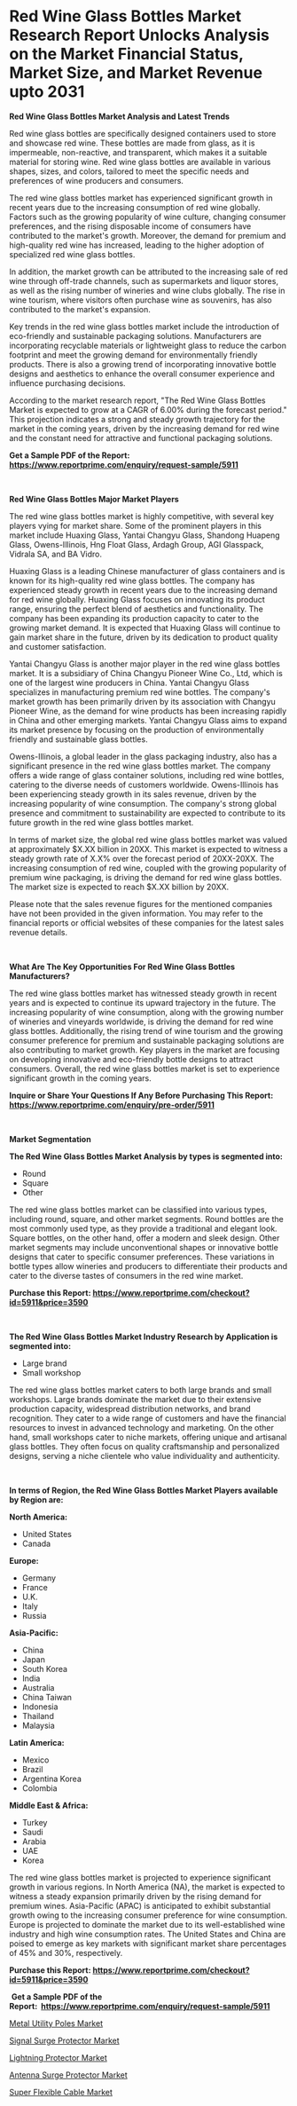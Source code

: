 <p><h1>Red Wine Glass Bottles Market Research Report Unlocks Analysis on the Market Financial Status, Market Size, and Market Revenue upto 2031</h1></p><p><strong>Red Wine Glass Bottles Market Analysis and Latest Trends</strong></p>
<p><p>Red wine glass bottles are specifically designed containers used to store and showcase red wine. These bottles are made from glass, as it is impermeable, non-reactive, and transparent, which makes it a suitable material for storing wine. Red wine glass bottles are available in various shapes, sizes, and colors, tailored to meet the specific needs and preferences of wine producers and consumers.</p><p>The red wine glass bottles market has experienced significant growth in recent years due to the increasing consumption of red wine globally. Factors such as the growing popularity of wine culture, changing consumer preferences, and the rising disposable income of consumers have contributed to the market's growth. Moreover, the demand for premium and high-quality red wine has increased, leading to the higher adoption of specialized red wine glass bottles.</p><p>In addition, the market growth can be attributed to the increasing sale of red wine through off-trade channels, such as supermarkets and liquor stores, as well as the rising number of wineries and wine clubs globally. The rise in wine tourism, where visitors often purchase wine as souvenirs, has also contributed to the market's expansion.</p><p>Key trends in the red wine glass bottles market include the introduction of eco-friendly and sustainable packaging solutions. Manufacturers are incorporating recyclable materials or lightweight glass to reduce the carbon footprint and meet the growing demand for environmentally friendly products. There is also a growing trend of incorporating innovative bottle designs and aesthetics to enhance the overall consumer experience and influence purchasing decisions.</p><p>According to the market research report, "The Red Wine Glass Bottles Market is expected to grow at a CAGR of 6.00% during the forecast period." This projection indicates a strong and steady growth trajectory for the market in the coming years, driven by the increasing demand for red wine and the constant need for attractive and functional packaging solutions.</p></p>
<p><strong>Get a Sample PDF of the Report:&nbsp; <a href="https://www.reportprime.com/enquiry/request-sample/5911">https://www.reportprime.com/enquiry/request-sample/5911</a></strong></p>
<p>&nbsp;</p>
<p><strong>Red Wine Glass Bottles Major Market Players</strong></p>
<p><p>The red wine glass bottles market is highly competitive, with several key players vying for market share. Some of the prominent players in this market include Huaxing Glass, Yantai Changyu Glass, Shandong Huapeng Glass, Owens-Illinois, Hng Float Glass, Ardagh Group, AGI Glasspack, Vidrala SA, and BA Vidro.</p><p>Huaxing Glass is a leading Chinese manufacturer of glass containers and is known for its high-quality red wine glass bottles. The company has experienced steady growth in recent years due to the increasing demand for red wine globally. Huaxing Glass focuses on innovating its product range, ensuring the perfect blend of aesthetics and functionality. The company has been expanding its production capacity to cater to the growing market demand. It is expected that Huaxing Glass will continue to gain market share in the future, driven by its dedication to product quality and customer satisfaction.</p><p>Yantai Changyu Glass is another major player in the red wine glass bottles market. It is a subsidiary of China Changyu Pioneer Wine Co., Ltd, which is one of the largest wine producers in China. Yantai Changyu Glass specializes in manufacturing premium red wine bottles. The company's market growth has been primarily driven by its association with Changyu Pioneer Wine, as the demand for wine products has been increasing rapidly in China and other emerging markets. Yantai Changyu Glass aims to expand its market presence by focusing on the production of environmentally friendly and sustainable glass bottles.</p><p>Owens-Illinois, a global leader in the glass packaging industry, also has a significant presence in the red wine glass bottles market. The company offers a wide range of glass container solutions, including red wine bottles, catering to the diverse needs of customers worldwide. Owens-Illinois has been experiencing steady growth in its sales revenue, driven by the increasing popularity of wine consumption. The company's strong global presence and commitment to sustainability are expected to contribute to its future growth in the red wine glass bottles market.</p><p>In terms of market size, the global red wine glass bottles market was valued at approximately $X.XX billion in 20XX. This market is expected to witness a steady growth rate of X.X% over the forecast period of 20XX-20XX. The increasing consumption of red wine, coupled with the growing popularity of premium wine packaging, is driving the demand for red wine glass bottles. The market size is expected to reach $X.XX billion by 20XX.</p><p>Please note that the sales revenue figures for the mentioned companies have not been provided in the given information. You may refer to the financial reports or official websites of these companies for the latest sales revenue details.</p></p>
<p>&nbsp;</p>
<p><strong>What Are The Key Opportunities For Red Wine Glass Bottles Manufacturers?</strong></p>
<p><p>The red wine glass bottles market has witnessed steady growth in recent years and is expected to continue its upward trajectory in the future. The increasing popularity of wine consumption, along with the growing number of wineries and vineyards worldwide, is driving the demand for red wine glass bottles. Additionally, the rising trend of wine tourism and the growing consumer preference for premium and sustainable packaging solutions are also contributing to market growth. Key players in the market are focusing on developing innovative and eco-friendly bottle designs to attract consumers. Overall, the red wine glass bottles market is set to experience significant growth in the coming years.</p></p>
<p><strong>Inquire or Share Your Questions If Any Before Purchasing This Report: <a href="https://www.reportprime.com/enquiry/pre-order/5911">https://www.reportprime.com/enquiry/pre-order/5911</a></strong></p>
<p>&nbsp;</p>
<p><strong>Market Segmentation</strong></p>
<p><strong>The Red Wine Glass Bottles Market Analysis by types is segmented into:</strong></p>
<p><ul><li>Round</li><li>Square</li><li>Other</li></ul></p>
<p><p>The red wine glass bottles market can be classified into various types, including round, square, and other market segments. Round bottles are the most commonly used type, as they provide a traditional and elegant look. Square bottles, on the other hand, offer a modern and sleek design. Other market segments may include unconventional shapes or innovative bottle designs that cater to specific consumer preferences. These variations in bottle types allow wineries and producers to differentiate their products and cater to the diverse tastes of consumers in the red wine market.</p></p>
<p><strong>Purchase this Report:&nbsp;<a href="https://www.reportprime.com/checkout?id=5911&price=3590">https://www.reportprime.com/checkout?id=5911&price=3590</a></strong></p>
<p>&nbsp;</p>
<p><strong>The Red Wine Glass Bottles Market Industry Research by Application is segmented into:</strong></p>
<p><ul><li>Large brand</li><li>Small workshop</li></ul></p>
<p><p>The red wine glass bottles market caters to both large brands and small workshops. Large brands dominate the market due to their extensive production capacity, widespread distribution networks, and brand recognition. They cater to a wide range of customers and have the financial resources to invest in advanced technology and marketing. On the other hand, small workshops cater to niche markets, offering unique and artisanal glass bottles. They often focus on quality craftsmanship and personalized designs, serving a niche clientele who value individuality and authenticity.</p></p>
<p>&nbsp;</p>
<p><strong>In terms of Region, the Red Wine Glass Bottles Market Players available by Region are:</strong></p>
<p>
    <p> <strong> North America: </strong>
        <ul>
            <li>United States</li>
            <li>Canada</li>
        </ul>
        </p> 
    <p> <strong> Europe: </strong>
        <ul>
            <li>Germany</li>
            <li>France</li>
            <li>U.K.</li>
            <li>Italy</li>
            <li>Russia</li>
        </ul>
        </p> 
    <p> <strong> Asia-Pacific: </strong>
        <ul>
            <li>China</li>
            <li>Japan</li>
            <li>South Korea</li>
            <li>India</li>
            <li>Australia</li>
            <li>China Taiwan</li>
            <li>Indonesia</li>
            <li>Thailand</li>
            <li>Malaysia</li>
        </ul>
        </p> 
    <p> <strong> Latin America: </strong>
        <ul>
            <li>Mexico</li>
            <li>Brazil</li>
            <li>Argentina Korea</li>
            <li>Colombia</li>
        </ul>
        </p> 
    <p> <strong> Middle East & Africa: </strong>
        <ul>
            <li>Turkey</li>
            <li>Saudi</li>
            <li>Arabia</li>
            <li>UAE</li>
            <li>Korea</li>
        </ul>
    </p>
    </p>
<p><p>The red wine glass bottles market is projected to experience significant growth in various regions. In North America (NA), the market is expected to witness a steady expansion primarily driven by the rising demand for premium wines. Asia-Pacific (APAC) is anticipated to exhibit substantial growth owing to the increasing consumer preference for wine consumption. Europe is projected to dominate the market due to its well-established wine industry and high wine consumption rates. The United States and China are poised to emerge as key markets with significant market share percentages of 45% and 30%, respectively.</p></p>
<p><strong>Purchase this Report: <a href="https://www.reportprime.com/checkout?id=5911&price=3590">https://www.reportprime.com/checkout?id=5911&price=3590</a></strong></p>
<p>&nbsp;<strong>Get a Sample PDF of the Report:&nbsp;&nbsp;<a href="https://www.reportprime.com/enquiry/request-sample/5911">https://www.reportprime.com/enquiry/request-sample/5911</a></strong></p>
<p><strong></strong></p>
<p><p><a href="https://github.com/zebdakicsin/Market-Research-Report-List-2/blob/main/metal-utility-poles-market.md">Metal Utility Poles Market</a></p><p><a href="https://github.com/kuntayevaz/Market-Research-Report-List-2/blob/main/signal-surge-protector-market.md">Signal Surge Protector Market</a></p><p><a href="https://github.com/Krish2023na/Market-Research-Report-List-2/blob/main/lightning-protector-market.md">Lightning Protector Market</a></p><p><a href="https://github.com/kipkeeva/Market-Research-Report-List-2/blob/main/antenna-surge-protector-market.md">Antenna Surge Protector Market</a></p><p><a href="https://github.com/provorikovar/Market-Research-Report-List-2/blob/main/super-flexible-cable-market.md">Super Flexible Cable Market</a></p></p>